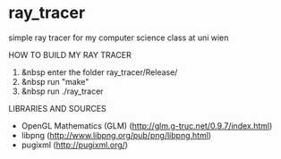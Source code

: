 # ray_tracer
simple ray tracer for my computer science class at uni wien

HOW TO BUILD MY RAY TRACER
1. &nbsp enter the folder ray_tracer/Release/
2. &nbsp run "make"
3. &nbsp run ./ray_tracer

LIBRARIES AND SOURCES
* OpenGL Mathematics (GLM)
(http://glm.g-truc.net/0.9.7/index.html)
* libpng 
(http://www.libpng.org/pub/png/libpng.html)
* pugixml 
(http://pugixml.org/)
